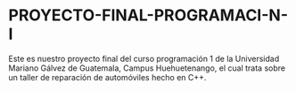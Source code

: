 # PROYECTO-FINAL-PROGRAMACI-N-I
Este es nuestro proyecto final del curso  programación 1 de la Universidad Mariano Gálvez de Guatemala, Campus Huehuetenango, el cual trata sobre un taller de reparación de automóviles hecho en C++.
